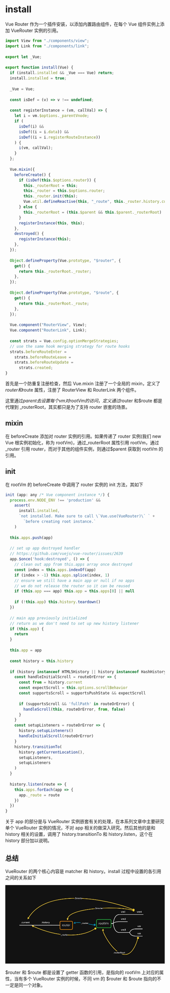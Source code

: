 # install

Vue Router 作为一个插件安装，以添加内置路由组件，在每个 Vue 组件实例上添加 VueRouter 实例的引用。

```js
import View from "./components/view";
import Link from "./components/link";

export let _Vue;

export function install(Vue) {
  if (install.installed && _Vue === Vue) return;
  install.installed = true;

  _Vue = Vue;

  const isDef = (v) => v !== undefined;

  const registerInstance = (vm, callVal) => {
    let i = vm.$options._parentVnode;
    if (
      isDef(i) &&
      isDef((i = i.data)) &&
      isDef((i = i.registerRouteInstance))
    ) {
      i(vm, callVal);
    }
  };

  Vue.mixin({
    beforeCreate() {
      if (isDef(this.$options.router)) {
        this._routerRoot = this;
        this._router = this.$options.router;
        this._router.init(this);
        Vue.util.defineReactive(this, "_route", this._router.history.current);
      } else {
        this._routerRoot = (this.$parent && this.$parent._routerRoot) || this;
      }
      registerInstance(this, this);
    },
    destroyed() {
      registerInstance(this);
    },
  });

  Object.defineProperty(Vue.prototype, "$router", {
    get() {
      return this._routerRoot._router;
    },
  });

  Object.defineProperty(Vue.prototype, "$route", {
    get() {
      return this._routerRoot._route;
    },
  });

  Vue.component("RouterView", View);
  Vue.component("RouterLink", Link);

  const strats = Vue.config.optionMergeStrategies;
  // use the same hook merging strategy for route hooks
  strats.beforeRouteEnter =
    strats.beforeRouteLeave =
    strats.beforeRouteUpdate =
      strats.created;
}
```

首先是一个防重复注册检查，然后 Vue.mixin 注册了一个全局的 mixin，定义了$router和$route 属性，注册了 RouterView 和 RouterLink 两个组件。

这里通过$parent去设置每个 vm 对 rootVm 的访问，定义通过$router 和$route 都是代理到 \_routerRoot，其实都只是为了支持 router 嵌套的场景。

## mixin

在 beforeCreate 添加对 router 实例的引用。如果传递了 router 实例(我们 new Vue 根实例初始化，称为 rootVm)，通过\_routerRoot 属性引用 rootVm，通过\_router 引用 router，而对于其他的组件实例，则通过$parent 获取到 rootVm 的引用。

## init

在 rootVm 的 beforeCreate 中调用了 router 实例的 init 方法，其如下

```js
init (app: any /* Vue component instance */) {
  process.env.NODE_ENV !== 'production' &&
    assert(
      install.installed,
      `not installed. Make sure to call \`Vue.use(VueRouter)\` ` +
        `before creating root instance.`
    )

  this.apps.push(app)

  // set up app destroyed handler
  // https://github.com/vuejs/vue-router/issues/2639
  app.$once('hook:destroyed', () => {
    // clean out app from this.apps array once destroyed
    const index = this.apps.indexOf(app)
    if (index > -1) this.apps.splice(index, 1)
    // ensure we still have a main app or null if no apps
    // we do not release the router so it can be reused
    if (this.app === app) this.app = this.apps[0] || null

    if (!this.app) this.history.teardown()
  })

  // main app previously initialized
  // return as we don't need to set up new history listener
  if (this.app) {
    return
  }

  this.app = app

  const history = this.history

  if (history instanceof HTML5History || history instanceof HashHistory) {
    const handleInitialScroll = routeOrError => {
      const from = history.current
      const expectScroll = this.options.scrollBehavior
      const supportsScroll = supportsPushState && expectScroll

      if (supportsScroll && 'fullPath' in routeOrError) {
        handleScroll(this, routeOrError, from, false)
      }
    }
    const setupListeners = routeOrError => {
      history.setupListeners()
      handleInitialScroll(routeOrError)
    }
    history.transitionTo(
      history.getCurrentLocation(),
      setupListeners,
      setupListeners
    )
  }

  history.listen(route => {
    this.apps.forEach(app => {
      app._route = route
    })
  })
}
```

关于 app 的部分是与 VueRouter 实例嵌套有关的处理，在本系列文章中主要研究 单个 VueRouter 实例的情况，不对 app 相关的做深入研究。然后其他的是和 history 相关的设置，调用了 history.transitionTo 和 history.listen，这个在 history 部分加以说明。

## 总结

VueRouter 的两个核心内容是 matcher 和 history。install 过程中设置的各引用之间的关系如下

![vue router](./assets/vue-router.jpg)

$router 和 $route 都是设置了 getter 函数的引用，是指向的 rootVm 上对应的属性，当有多个 VueRouter 实例的时候，不同 vm 的 $router 和 $route 指向的不一定是同一个对象。

